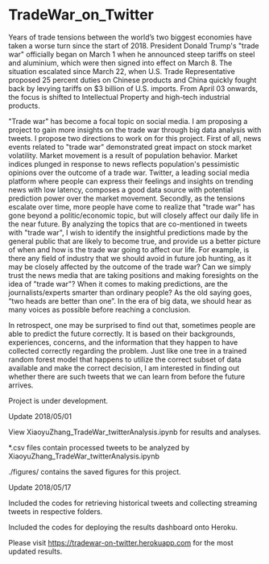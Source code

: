 # TradeWar_on_Twitter

Years of trade tensions between the world’s two biggest economies have taken a worse turn since the start of 2018. President Donald Trump's "trade war" officially began on March 1 when he announced steep tariffs on steel and aluminium, which were then signed into effect on March 8. The situation escalated since March 22, when U.S. Trade Representative proposed 25 percent duties on Chinese products and China quickly fought back by levying tariffs on $3 billion of U.S. imports. From April 03 onwards, the focus is shifted to Intellectual Property and high-tech industrial products.	

"Trade war" has become a focal topic on social media. I am proposing a project to gain more insights on the trade war through big data analysis with tweets. I propose two directions to work on for this project. First of all, news events related to "trade war" demonstrated great impact on stock market volatility. Market movement is a result of population behavior. Market indices plunged in response to news reflects population's pessimistic opinions over the outcome of a trade war. Twitter, a leading social media platform where people can express their feelings and insights on trending news with low latency, composes a good data source with potential prediction power over the market movement. Secondly, as the tensions escalate over time, more people have come to realize that "trade war" has gone beyond a politic/economic topic, but will closely affect our daily life in the near future. By analyzing the topics that are co-mentioned in tweets with "trade war", I wish to identify the insightful predictions made by the general public that are likely to become true, and provide us a better picture of when and how is the trade war going to affect our life. For example, is there any field of industry that we should avoid in future job hunting, as it may be closely affected by the outcome of the trade war? Can we simply trust the news media that are taking positions and making foresights on the idea of "trade war"? When it comes to making predictions, are the journalists/experts smarter than ordinary people? As the old saying goes, “two heads are better than one”. In the era of big data, we should hear as many voices as possible before reaching a conclusion.

In retrospect, one may be surprised to find out that, sometimes people are able to predict the future correctly. It is based on their backgrounds, experiences, concerns, and the information that they happen to have collected correctly regarding the problem. Just like one tree in a trained random forest model that happens to utilize the correct subset of data available and make the correct decision, I am interested in finding out whether there are such tweets that we can learn from before the future arrives.

Project is under development. 

Update 2018/05/01

View XiaoyuZhang_TradeWar_twitterAnalysis.ipynb for results and analyses. 

*.csv files contain processed tweets to be analyzed by XiaoyuZhang_TradeWar_twitterAnalysis.ipynb 

./figures/ contains the saved figures for this project. 


Update 2018/05/17

Included the codes for retrieving historical tweets and collecting streaming tweets in respective folders. 

Included the codes for deploying the results dashboard onto Heroku. 

Please visit https://tradewar-on-twitter.herokuapp.com for the most updated results. 

